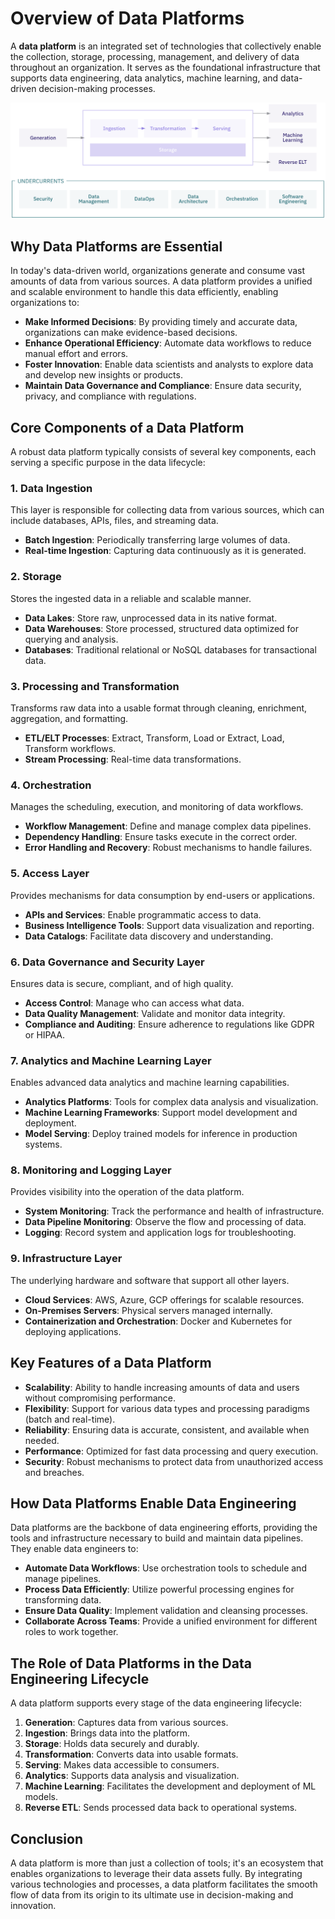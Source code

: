 # Overview of Data Platforms

A **data platform** is an integrated set of technologies that collectively enable the collection, storage, processing, management, and delivery of data throughout an organization. It serves as the foundational infrastructure that supports data engineering, data analytics, machine learning, and data-driven decision-making processes.

![data-engineering-lifecycle](../assets/images/data-platform_data-engineering-lifecycle.png)

## Why Data Platforms are Essential

In today's data-driven world, organizations generate and consume vast amounts of data from various sources. A data platform provides a unified and scalable environment to handle this data efficiently, enabling organizations to:

- **Make Informed Decisions**: By providing timely and accurate data, organizations can make evidence-based decisions.
- **Enhance Operational Efficiency**: Automate data workflows to reduce manual effort and errors.
- **Foster Innovation**: Enable data scientists and analysts to explore data and develop new insights or products.
- **Maintain Data Governance and Compliance**: Ensure data security, privacy, and compliance with regulations.

## Core Components of a Data Platform

A robust data platform typically consists of several key components, each serving a specific purpose in the data lifecycle:

### 1. **Data Ingestion**

This layer is responsible for collecting data from various sources, which can include databases, APIs, files, and streaming data.

- **Batch Ingestion**: Periodically transferring large volumes of data.
- **Real-time Ingestion**: Capturing data continuously as it is generated.

### 2. **Storage**

Stores the ingested data in a reliable and scalable manner.

- **Data Lakes**: Store raw, unprocessed data in its native format.
- **Data Warehouses**: Store processed, structured data optimized for querying and analysis.
- **Databases**: Traditional relational or NoSQL databases for transactional data.

### 3. **Processing and Transformation**

Transforms raw data into a usable format through cleaning, enrichment, aggregation, and formatting.

- **ETL/ELT Processes**: Extract, Transform, Load or Extract, Load, Transform workflows.
- **Stream Processing**: Real-time data transformations.

### 4. **Orchestration**

Manages the scheduling, execution, and monitoring of data workflows.

- **Workflow Management**: Define and manage complex data pipelines.
- **Dependency Handling**: Ensure tasks execute in the correct order.
- **Error Handling and Recovery**: Robust mechanisms to handle failures.

### 5. **Access Layer**

Provides mechanisms for data consumption by end-users or applications.

- **APIs and Services**: Enable programmatic access to data.
- **Business Intelligence Tools**: Support data visualization and reporting.
- **Data Catalogs**: Facilitate data discovery and understanding.

### 6. **Data Governance and Security Layer**

Ensures data is secure, compliant, and of high quality.

- **Access Control**: Manage who can access what data.
- **Data Quality Management**: Validate and monitor data integrity.
- **Compliance and Auditing**: Ensure adherence to regulations like GDPR or HIPAA.

### 7. **Analytics and Machine Learning Layer**

Enables advanced data analytics and machine learning capabilities.

- **Analytics Platforms**: Tools for complex data analysis and visualization.
- **Machine Learning Frameworks**: Support model development and deployment.
- **Model Serving**: Deploy trained models for inference in production systems.

### 8. **Monitoring and Logging Layer**

Provides visibility into the operation of the data platform.

- **System Monitoring**: Track the performance and health of infrastructure.
- **Data Pipeline Monitoring**: Observe the flow and processing of data.
- **Logging**: Record system and application logs for troubleshooting.

### 9. **Infrastructure Layer**

The underlying hardware and software that support all other layers.

- **Cloud Services**: AWS, Azure, GCP offerings for scalable resources.
- **On-Premises Servers**: Physical servers managed internally.
- **Containerization and Orchestration**: Docker and Kubernetes for deploying applications.

## Key Features of a Data Platform

- **Scalability**: Ability to handle increasing amounts of data and users without compromising performance.
- **Flexibility**: Support for various data types and processing paradigms (batch and real-time).
- **Reliability**: Ensuring data is accurate, consistent, and available when needed.
- **Performance**: Optimized for fast data processing and query execution.
- **Security**: Robust mechanisms to protect data from unauthorized access and breaches.

## How Data Platforms Enable Data Engineering

Data platforms are the backbone of data engineering efforts, providing the tools and infrastructure necessary to build and maintain data pipelines. They enable data engineers to:

- **Automate Data Workflows**: Use orchestration tools to schedule and manage pipelines.
- **Process Data Efficiently**: Utilize powerful processing engines for transforming data.
- **Ensure Data Quality**: Implement validation and cleansing processes.
- **Collaborate Across Teams**: Provide a unified environment for different roles to work together.

## The Role of Data Platforms in the Data Engineering Lifecycle

A data platform supports every stage of the data engineering lifecycle:

1. **Generation**: Captures data from various sources.
2. **Ingestion**: Brings data into the platform.
3. **Storage**: Holds data securely and durably.
4. **Transformation**: Converts data into usable formats.
5. **Serving**: Makes data accessible to consumers.
6. **Analytics**: Supports data analysis and visualization.
7. **Machine Learning**: Facilitates the development and deployment of ML models.
8. **Reverse ETL**: Sends processed data back to operational systems.

## Conclusion

A data platform is more than just a collection of tools; it's an ecosystem that enables organizations to leverage their data assets fully. By integrating various technologies and processes, a data platform facilitates the smooth flow of data from its origin to its ultimate use in decision-making and innovation.
